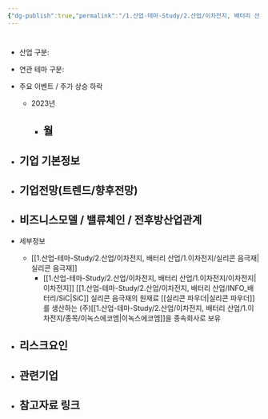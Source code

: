 ```yaml
---
{"dg-publish":true,"permalink":"/1.산업-테마-Study/2.산업/이차전지, 배터리 산업/1.이차전지/종목/이녹스/","created":"2024-11-20T21:02:27.578+09:00","updated":"2025-06-03T20:07:21.299+09:00"}
---
```


#

- 산업 구분:


- 연관 테마 구분: 



- 주요 이벤트  /  주가 상승 하락
	- 2023년
		- 월
			- 




- 기업 기본정보
	- 





 - 기업전망(트렌드/향후전망)
	- 





- 비즈니스모델 / 밸류체인 / 전후방산업관계
	- 





- 세부정보
	- [[1.산업-테마-Study/2.산업/이차전지, 배터리 산업/1.이차전지/실리콘 음극재\|실리콘 음극재]]
		- [[1.산업-테마-Study/2.산업/이차전지, 배터리 산업/1.이차전지/이차전지\|이차전지]]  [[1.산업-테마-Study/2.산업/이차전지, 배터리 산업/INFO_배터리/SiC\|SiC]] 실리콘 음극재의 원재료 [[실리콘 파우더\|실리콘 파우더]]를 생산하는 (주)[[1.산업-테마-Study/2.산업/이차전지, 배터리 산업/1.이차전지/종목/이녹스에코엠\|이녹스에코엠]]을 종속회사로 보유





- 리스크요인
	- 





- 관련기업
	- 




- 참고자료 링크
	- 